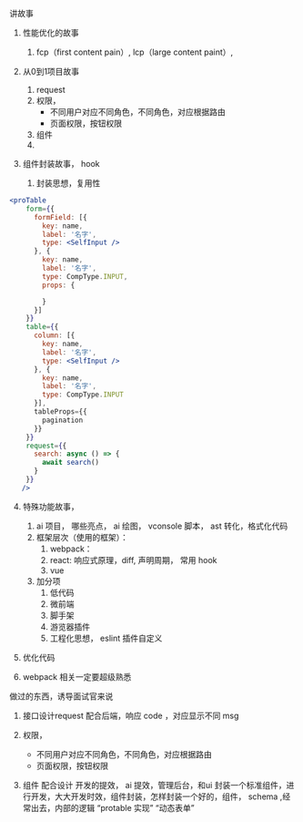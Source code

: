 讲故事

1. 性能优化的故事

   1. fcp（first content pain）, lcp（large content paint）,

2. 从0到1项目故事
    1. request
    2. 权限，
        - 不同用户对应不同角色，不同角色，对应根据路由
        - 页面权限，按钮权限
    3. 组件
    4. 

3. 组件封装故事， hook

   1. 封装思想，复用性

```jsx
<proTable
    form={{
      formField: [{
        key: name,
        label: '名字',
        type: <SelfInput />
      }, {
        key: name,
        label: '名字',
        type: CompType.INPUT,
        props: {

        }
      }]
    }}
    table={{
      column: [{
        key: name,
        label: '名字',
        type: <SelfInput />
      }, {
        key: name,
        label: '名字',
        type: CompType.INPUT
      }],
      tableProps={{
        pagination
      }}
    }}
    request={{
      search: async () => {
        await search()
      }
    }}
   />
```

4. 特殊功能故事，

   1. ai 项目， 哪些亮点， ai 绘图， vconsole 脚本， ast 转化，格式化代码
   2. 框架层次（使用的框架）：
      1. webpack：
      2. react: 响应式原理，diff, 声明周期， 常用 hook
      3. vue
   3. 加分项
      1. 低代码
      2. 微前端
      3. 脚手架
      4. 游览器插件
      5. 工程化思想， eslint 插件自定义

5. 优化代码

6. webpack 相关一定要超级熟悉

做过的东西，诱导面试官来说


1. 接口设计request
    配合后端，响应 code ，对应显示不同 msg

2. 权限，
    - 不同用户对应不同角色，不同角色，对应根据路由
    - 页面权限，按钮权限

3. 组件
    配合设计
    开发的提效， ai 提效，管理后台，和ui  封装一个标准组件，进行开发，大大开发时效，组件封装，怎样封装一个好的，组件， schema ,经常出去，内部的逻辑
    “protable 实现”
    “动态表单”
